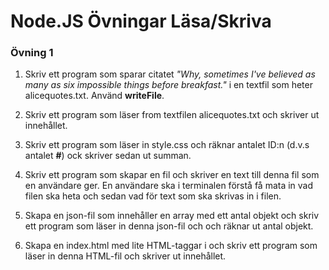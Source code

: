 # Node.JS Övningar Läsa/Skriva

### Övning 1

1. Skriv ett program som sparar citatet *"Why, sometimes I've believed as many as six impossible things before breakfast."* i en textfil som heter alicequotes.txt. Använd **writeFile**.

2. Skriv ett program som läser from textfilen alicequotes.txt och skriver ut innehållet.

3. Skriv ett program som läser in style.css och räknar antalet ID:n (d.v.s antalet **#**) ock skriver sedan ut summan.

4. Skriv ett program som skapar en fil och skriver en text till denna fil som en användare ger. En användare ska i terminalen förstå få mata in vad filen ska heta och sedan vad för text som ska skrivas in i filen.

5. Skapa en json-fil som innehåller en array med ett antal objekt  och skriv ett program som läser in denna json-fil och och räknar ut antal objekt.

6.  Skapa en index.html med lite HTML-taggar i och skriv ett program som läser in denna HTML-fil och skriver ut innehållet.
